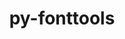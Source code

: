 ---
title: "py-fonttools"
layout: cache
categories: [package, develop-2023-05-14]
meta: {"versions": ["4.37.3"], "compilers": ["gcc@=11.1.0", "gcc@=11.3.0", "gcc@=7.5.0"], "oss": ["ubuntu18.04", "ubuntu20.04", "ubuntu22.04"], "platforms": ["linux"], "targets": ["ppc64le", "x86_64_v3"], "stacks": ["data-vis-sdk", "e4s", "e4s-power", "ml-linux-x86_64-cpu", "ml-linux-x86_64-cuda", "radiuss", "root"], "num_specs": 7, "num_specs_by_stack": {"root": 7, "e4s": 2, "e4s-power": 1, "data-vis-sdk": 2, "ml-linux-x86_64-cpu": 1, "ml-linux-x86_64-cuda": 1, "radiuss": 1}}
spec_details: [{"hash": "4i7stejelbblkpzgdauu7hsl7rtyuwzd", "compiler": "gcc@=11.1.0", "versions": ["4.37.3"], "os": "ubuntu20.04", "platform": "linux", "target": "x86_64_v3", "variants": ["build_system=python_pip"], "stacks": ["root", "e4s"], "size": "-", "tarball": "https://binaries.spack.io/releases/develop-2023-05-14/build_cache/linux-ubuntu20.04-x86_64_v3/gcc-11.1.0/py-fonttools-4.37.3/linux-ubuntu20.04-x86_64_v3-gcc-11.1.0-py-fonttools-4.37.3-4i7stejelbblkpzgdauu7hsl7rtyuwzd.spack"}, {"hash": "enuimhx37pteuu53jqn6z2gunvdq6nnq", "compiler": "gcc@=11.1.0", "versions": ["4.37.3"], "os": "ubuntu20.04", "platform": "linux", "target": "ppc64le", "variants": ["build_system=python_pip"], "stacks": ["e4s-power", "root"], "size": "-", "tarball": "https://binaries.spack.io/releases/develop-2023-05-14/build_cache/linux-ubuntu20.04-ppc64le/gcc-11.1.0/py-fonttools-4.37.3/linux-ubuntu20.04-ppc64le-gcc-11.1.0-py-fonttools-4.37.3-enuimhx37pteuu53jqn6z2gunvdq6nnq.spack"}, {"hash": "ndopyijibw4asq7azdy2kw5ycppevamp", "compiler": "gcc@=11.1.0", "versions": ["4.37.3"], "os": "ubuntu20.04", "platform": "linux", "target": "x86_64_v3", "variants": ["build_system=python_pip"], "stacks": ["root", "data-vis-sdk"], "size": "-", "tarball": "https://binaries.spack.io/releases/develop-2023-05-14/build_cache/linux-ubuntu20.04-x86_64_v3/gcc-11.1.0/py-fonttools-4.37.3/linux-ubuntu20.04-x86_64_v3-gcc-11.1.0-py-fonttools-4.37.3-ndopyijibw4asq7azdy2kw5ycppevamp.spack"}, {"hash": "zb3jylcz4qz7t4nmchywqkr3jtf5r7n5", "compiler": "gcc@=11.3.0", "versions": ["4.37.3"], "os": "ubuntu22.04", "platform": "linux", "target": "x86_64_v3", "variants": ["build_system=python_pip"], "stacks": ["ml-linux-x86_64-cpu", "ml-linux-x86_64-cuda", "root"], "size": "-", "tarball": "https://binaries.spack.io/releases/develop-2023-05-14/build_cache/linux-ubuntu22.04-x86_64_v3/gcc-11.3.0/py-fonttools-4.37.3/linux-ubuntu22.04-x86_64_v3-gcc-11.3.0-py-fonttools-4.37.3-zb3jylcz4qz7t4nmchywqkr3jtf5r7n5.spack"}, {"hash": "lvn2t6nbczdoxyf2j2cqfwf3gbqycccu", "compiler": "gcc@=11.1.0", "versions": ["4.37.3"], "os": "ubuntu20.04", "platform": "linux", "target": "x86_64_v3", "variants": ["build_system=python_pip"], "stacks": ["root", "data-vis-sdk"], "size": "-", "tarball": "https://binaries.spack.io/releases/develop-2023-05-14/build_cache/linux-ubuntu20.04-x86_64_v3/gcc-11.1.0/py-fonttools-4.37.3/linux-ubuntu20.04-x86_64_v3-gcc-11.1.0-py-fonttools-4.37.3-lvn2t6nbczdoxyf2j2cqfwf3gbqycccu.spack"}, {"hash": "zoy2mig4jg3pbc4ru5zzv7crxw65e7y6", "compiler": "gcc@=7.5.0", "versions": ["4.37.3"], "os": "ubuntu18.04", "platform": "linux", "target": "x86_64_v3", "variants": ["build_system=python_pip"], "stacks": ["radiuss", "root"], "size": "-", "tarball": "https://binaries.spack.io/releases/develop-2023-05-14/build_cache/linux-ubuntu18.04-x86_64_v3/gcc-7.5.0/py-fonttools-4.37.3/linux-ubuntu18.04-x86_64_v3-gcc-7.5.0-py-fonttools-4.37.3-zoy2mig4jg3pbc4ru5zzv7crxw65e7y6.spack"}, {"hash": "xga6arn2gr5tgamqie35xchxudubbv6a", "compiler": "gcc@=11.1.0", "versions": ["4.37.3"], "os": "ubuntu20.04", "platform": "linux", "target": "x86_64_v3", "variants": ["build_system=python_pip"], "stacks": ["root", "e4s"], "size": "-", "tarball": "https://binaries.spack.io/releases/develop-2023-05-14/build_cache/linux-ubuntu20.04-x86_64_v3/gcc-11.1.0/py-fonttools-4.37.3/linux-ubuntu20.04-x86_64_v3-gcc-11.1.0-py-fonttools-4.37.3-xga6arn2gr5tgamqie35xchxudubbv6a.spack"}]
---